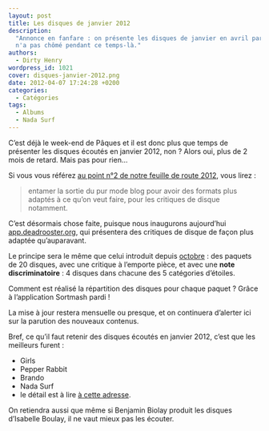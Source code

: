 ```yaml
---
layout: post
title: Les disques de janvier 2012
description:
  "Annonce en fanfare : on présente les disques de janvier en avril parce qu'on
  n'a pas chômé pendant ce temps-là."
authors:
  - Dirty Henry
wordpress_id: 1021
cover: disques-janvier-2012.png
date: 2012-04-07 17:24:28 +0200
categories:
  - Catégories
tags:
  - Albums
  - Nada Surf
---
```


C’est déjà le week-end de Pâques et il est donc plus que temps de présenter les
disques écoutés en janvier 2012, non ? Alors oui, plus de 2 mois de retard. Mais
pas pour rien…

Si vous vous référez [au point n°2 de notre feuille de route 2012][i975], vous
lirez :

> entamer la sortie du pur mode blog pour avoir des formats plus adaptés à ce
> qu’on veut faire, pour les critiques de disque notamment.

C’est désormais chose faite, puisque nous inaugurons aujourd’hui
[app.deadrooster.org][1], qui présentera des critiques de disque de façon plus
adaptée qu’auparavant.

Le principe sera le même que celui introduit depuis [octobre][i943] : des
paquets de 20 disques, avec une critique à l’emporte pièce, et avec une **note
discriminatoire** : 4 disques dans chacune des 5 catégories d’étoiles.

Comment est réalisé la répartition des disques pour chaque paquet ? Grâce à
l’application Sortmash pardi !

La mise à jour restera mensuelle ou presque, et on continuera d’alerter ici sur
la parution des nouveaux contenus.

Bref, ce qu’il faut retenir des disques écoutés en janvier 2012, c’est que les
meilleurs furent :

- Girls
- Pepper Rabbit
- Brando
- Nada Surf
- le détail est à lire [à cette adresse][1].

On retiendra aussi que même si Benjamin Biolay produit les disques d’Isabelle
Boulay, il ne vaut mieux pas les écouter.

[i943]: https://www.deadrooster.org/les-disques-d-octobre-2011/
[i975]: https://www.deadrooster.org/la-feuille-de-route-2012-de-dead-rooster/
[1]: https://app.deadrooster.org/
